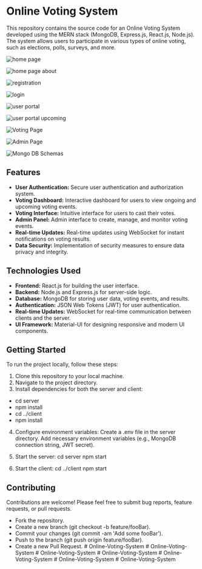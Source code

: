# Online Voting System

This repository contains the source code for an Online Voting System developed using the MERN stack (MongoDB, Express.js, React.js, Node.js). The system allows users to participate in various types of online voting, such as elections, polls, surveys, and more.

![home page](https://github.com/gurneeshs/Online-Voting-System/assets/99495469/780a5cea-75a6-4990-bf7c-a2018f509ed9)

![home page about](https://github.com/gurneeshs/Online-Voting-System/assets/99495469/5f6284a8-cd6d-4063-bc09-47f44b34bd09)

![registration](https://github.com/gurneeshs/Online-Voting-System/assets/99495469/5348d29b-d02e-430a-91bb-f384048d916f)

![login](https://github.com/gurneeshs/Online-Voting-System/assets/99495469/5d49a581-d416-4f28-9b0d-9b704a0fa2a7)

![user portal](https://github.com/gurneeshs/Online-Voting-System/assets/99495469/16070394-2e9a-40a9-9dbc-dfb3e98d9140)

![user portal upcoming](https://github.com/gurneeshs/Online-Voting-System/assets/99495469/3976ca1e-9cc5-404c-9d78-ac34abb3dae0)

![Voting Page](https://github.com/gurneeshs/Online-Voting-System/assets/99495469/87e968bd-bc63-4bf6-913a-9a33b93485a8)

![Admin Page](https://github.com/gurneeshs/Online-Voting-System/assets/99495469/bb45ae97-7fe7-4bf4-884c-b98e9ea2f53b)

![Mongo DB Schemas](https://github.com/gurneeshs/Online-Voting-System/assets/99495469/03c8ca6c-1719-4f99-bdfe-129419d60c91)






## Features
- **User Authentication:** Secure user authentication and authorization system.
- **Voting Dashboard:** Interactive dashboard for users to view ongoing and upcoming voting events.
- **Voting Interface:** Intuitive interface for users to cast their votes.
- **Admin Panel:** Admin interface to create, manage, and monitor voting events.
- **Real-time Updates:** Real-time updates using WebSocket for instant notifications on voting results.
- **Data Security:** Implementation of security measures to ensure data privacy and integrity.

## Technologies Used
- **Frontend:** React.js for building the user interface.
- **Backend:** Node.js and Express.js for server-side logic.
- **Database:** MongoDB for storing user data, voting events, and results.
- **Authentication:** JSON Web Tokens (JWT) for user authentication.
- **Real-time Updates:** WebSocket for real-time communication between clients and the server.
- **UI Framework:** Material-UI for designing responsive and modern UI components.

## Getting Started
To run the project locally, follow these steps:

1. Clone this repository to your local machine.
2. Navigate to the project directory.
3. Install dependencies for both the server and client:
  - cd server
  - npm install
  - cd ../client
  - npm install

4. Configure environment variables:
Create a .env file in the server directory.
Add necessary environment variables (e.g., MongoDB connection string, JWT secret).

5. Start the server:
cd server
npm start

6. Start the client:
cd ../client
npm start

## Contributing
Contributions are welcome! Please feel free to submit bug reports, feature requests, or pull requests.

- Fork the repository.
- Create a new branch (git checkout -b feature/fooBar).
- Commit your changes (git commit -am 'Add some fooBar').
- Push to the branch (git push origin feature/fooBar).
- Create a new Pull Request.
#   O n l i n e - V o t i n g - S y s t e m  
 #   O n l i n e - V o t i n g - S y s t e m  
 #   O n l i n e - V o t i n g - S y s t e m  
 #   O n l i n e - V o t i n g - S y s t e m  
 #   O n l i n e - V o t i n g - S y s t e m  
 #   O n l i n e - V o t i n g - S y s t e m  
 #   O n l i n e - V o t i n g - S y s t e m  
 